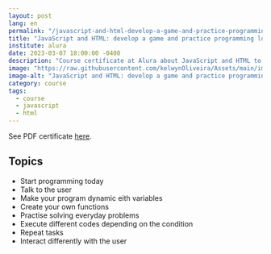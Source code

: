 ```yaml
---
layout: post
lang: en
permalink: "/javascript-and-html-develop-a-game-and-practice-programming-logic"
title: "JavaScript and HTML: develop a game and practice programming logic"
institute: alura
date: 2023-03-07 18:00:00 -0400
description: "Course certificate at Alura about JavaScript and HTML to develop a game and practice programming logic."
image: "https://raw.githubusercontent.com/kelwynOliveira/Assets/main/img/certificates/intensive-courses/alura/courses/javascript-and-html-develop-a-game-and-practice-programming-logic/front-en.jpg"
image-alt: "JavaScript and HTML: develop a game and practice programming logic certificate"
category: course
tags:
  - course
  - javascript
  - html
---
```


See PDF certificate <a href="https://docs.google.com/viewer?url=https://raw.githubusercontent.com/kelwynOliveira/Assets/main/PDF/certificates/intensive-courses/{{page.institute}}{{page.permalink}}.pdf" target="_blank">here</a>.

## Topics

- Start programming today
- Talk to the user
- Make your program dynamic eith variables
- Create your own functions
- Practise solving everyday problems
- Execute different codes depending on the condition
- Repeat tasks
- Interact differently with the user
